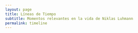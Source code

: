```yaml
---
layout: page
title: Líneas de Tiempo
subtitle: Momentos relevantes en la vida de Niklas Luhmann
permalink: timeline
---
```

